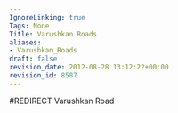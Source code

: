 ```yaml
---
IgnoreLinking: true
Tags: None
Title: Varushkan Roads
aliases:
- Varushkan_Roads
draft: false
revision_date: 2012-08-28 13:12:22+00:00
revision_id: 8587
---
```


#REDIRECT Varushkan Road